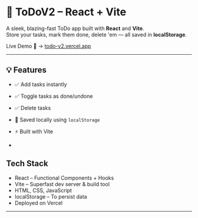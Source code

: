 # 📝 ToDoV2 – React + Vite

A sleek, blazing-fast ToDo app built with **React** and **Vite**.  
Store your tasks, mark them done, delete 'em — all saved in **localStorage**.

Live Demo 🚀 → [todo-v2.vercel.app](https://todo-v2.vercel.app)

---

## 💡 Features

- ✅ Add tasks instantly
- ✅ Toggle tasks as done/undone
- ✅ Delete tasks
- 💾 Saved locally using `localStorage`
- ⚡ Built with Vite 

-

##  Tech Stack

- React – Functional Components + Hooks  
- Vite – Superfast dev server & build tool  
- HTML, CSS, JavaScript
- localStorage – To persist data  
- Deployed on Vercel

---



